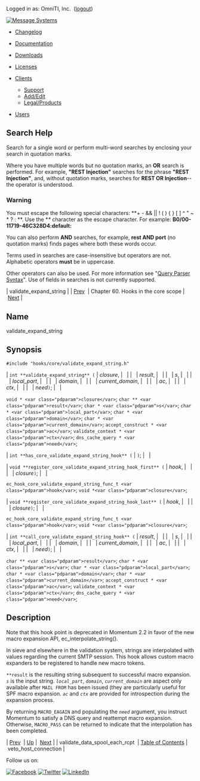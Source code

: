 Logged in as: OmniTI, Inc.  ([logout](https://support.messagesystems.com/logout.php))

[![Message Systems](https://support.messagesystems.com/images/ms-white205.png)](https://support.messagesystems.com/start.php) 

*   [Changelog](https://support.messagesystems.com/start.php?show=changelog)
*   [Documentation](https://support.messagesystems.com/docs/)
*   [Downloads](https://support.messagesystems.com/start.php)

*   [Licenses](https://support.messagesystems.com/license_summary.php)
*   <a href="">Clients</a>
    *   [Support](https://support.messagesystems.com/cs.php)
    *   [Add/Edit](https://support.messagesystems.com/edit_client.php)
    *   [Legal/Products](https://support.messagesystems.com/edit_products.php)
*   [Users](https://support.messagesystems.com/edit_customer.php)

## Search Help

Search for a single word or perform multi-word searches by enclosing your search in quotation marks.

Where you have multiple words but no quotation marks, an **OR** search is performed. For example, **"REST Injection"** searches for the phrase **"REST Injection"**, and, without quotation marks, searches for **REST OR Injection**--the operator is understood.

### Warning

You must escape the following special characters: **+ - && || ! ( ) { } [ ] ^ " ~ * ? : \**. Use the **\** character as the escape character. For example: **B0/00-11719-46C328D4\:default\:**

You can also perform **AND** searches, for example, **rest AND port** (no quotation marks) finds pages where both these words occur.

Terms used in searches are case-insensitive but operators are not. Alphabetic operators **must** be in uppercase.

Other operators can also be used. For more information see "[Query Parser Syntax](https://lucene.apache.org/core/old_versioned_docs/versions/3_0_0/queryparsersyntax.html)". Use of fields in searches is not currently supported.

| validate_expand_string |
| [Prev](hooks.core.validate_data_spool_each_rcpt.php)  | Chapter 60. Hooks in the core scope |  [Next](hooks.core.veto_host_connection.php) |

<a name="hooks.core.validate_expand_string"></a>
## Name

validate_expand_string

## Synopsis

`#include "hooks/core/validate_expand_string.h"`

| `int **validate_expand_string** (` | <var class="pdparam">closure</var>, |   |
|   | <var class="pdparam">result</var>, |   |
|   | <var class="pdparam">s</var>, |   |
|   | <var class="pdparam">local_part</var>, |   |
|   | <var class="pdparam">domain</var>, |   |
|   | <var class="pdparam">current_domain</var>, |   |
|   | <var class="pdparam">ac</var>, |   |
|   | <var class="pdparam">ctx</var>, |   |
|   | <var class="pdparam">need</var>`)`; |   |

`void * <var class="pdparam">closure</var>`;
`char ** <var class="pdparam">result</var>`;
`char * <var class="pdparam">s</var>`;
`char * <var class="pdparam">local_part</var>`;
`char * <var class="pdparam">domain</var>`;
`char * <var class="pdparam">current_domain</var>`;
`accept_construct * <var class="pdparam">ac</var>`;
`validate_context * <var class="pdparam">ctx</var>`;
`dns_cache_query * <var class="pdparam">need</var>`;

| `int **has_core_validate_expand_string_hook** (` | `)`; |   |

| `void **register_core_validate_expand_string_hook_first** (` | <var class="pdparam">hook</var>, |   |
|   | <var class="pdparam">closure</var>`)`; |   |

`ec_hook_core_validate_expand_string_func_t <var class="pdparam">hook</var>`;
`void *<var class="pdparam">closure</var>`;

| `void **register_core_validate_expand_string_hook_last** (` | <var class="pdparam">hook</var>, |   |
|   | <var class="pdparam">closure</var>`)`; |   |

`ec_hook_core_validate_expand_string_func_t <var class="pdparam">hook</var>`;
`void *<var class="pdparam">closure</var>`;

| `int **call_core_validate_expand_string_hook** (` | <var class="pdparam">result</var>, |   |
|   | <var class="pdparam">s</var>, |   |
|   | <var class="pdparam">local_part</var>, |   |
|   | <var class="pdparam">domain</var>, |   |
|   | <var class="pdparam">current_domain</var>, |   |
|   | <var class="pdparam">ac</var>, |   |
|   | <var class="pdparam">ctx</var>, |   |
|   | <var class="pdparam">need</var>`)`; |   |

`char ** <var class="pdparam">result</var>`;
`char * <var class="pdparam">s</var>`;
`char * <var class="pdparam">local_part</var>`;
`char * <var class="pdparam">domain</var>`;
`char * <var class="pdparam">current_domain</var>`;
`accept_construct * <var class="pdparam">ac</var>`;
`validate_context * <var class="pdparam">ctx</var>`;
`dns_cache_query * <var class="pdparam">need</var>`;<a name="idp9849824"></a>
## Description

Note that this hook point is deprecated in Momentum 2.2 in favor of the new macro expansion API, ec_interpolate_string().

In sieve and elsewhere in the validation system, strings are interpolated with values regarding the current SMTP session. This hook allows custom macro expanders to be registered to handle new macro tokens.

`**result` is the resulting string subsequent to successful macro expansion. *`s`* is the input string. *`local_part`*, *`domain`*, *`current_domain`* are aspect only available after `MAIL FROM` has been issued (they are particularly useful for SPF macro expansion. *`ac`* and *`ctx`* are provided for introspection during the expansion process.

By returning `MACRO_EAGAIN` and populating the *`need`* argument, you instruct Momentum to satisfy a DNS query and reattempt macro expansion. Otherwise, `MACRO_PASS` can be returned to indicate that the interpolation has been completed.

| [Prev](hooks.core.validate_data_spool_each_rcpt.php)  | [Up](hooks.core.php) |  [Next](hooks.core.veto_host_connection.php) |
| validate_data_spool_each_rcpt  | [Table of Contents](index.php) |  veto_host_connection |

Follow us on:

[![Facebook](https://support.messagesystems.com/images/icon-facebook.png)](http://www.facebook.com/messagesystems) [![Twitter](https://support.messagesystems.com/images/icon-twitter.png)](http://twitter.com/#!/MessageSystems) [![LinkedIn](https://support.messagesystems.com/images/icon-linkedin.png)](http://www.linkedin.com/company/message-systems)